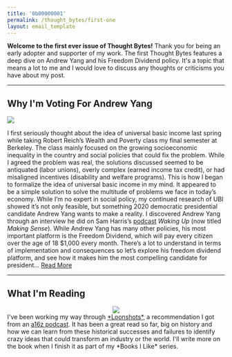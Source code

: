 ```yaml
---
title: '0b00000001'
permalink: /thought_bytes/first-one
layout: email_template
---
```

**Welcome to the first ever issue of Thought Bytes!** Thank you for being an early adopter and supporter of my work. The first Thought Bytes features a deep dive on Andrew Yang and his Freedom Dividend policy. It's a topic that means a lot to me and I would love to discuss any thoughts or criticisms you have about my post.

<hr class='after-post-hr'/>

## Why I'm Voting For Andrew Yang

<img src='https://lifeinbyt.es/images/yanghat.jpg' style='max-width:564px;' class='templateImage' >

I first seriously thought about the idea of universal basic income last spring while taking Robert Reich’s Wealth and Poverty
class my final semester at Berkeley. The class mainly focused on the growing socioeconomic inequality in the country and social policies that could fix the problem. While I agreed the problem was real, the solutions discussed seemed to be antiquated (labor unions), overly complex (earned income tax credit), or had misaligned incentives (disability and welfare programs). This is how I began to formalize the idea of universal basic income in my mind. It appeared to be a simple solution to solve the multitude of problems we face in today’s economy. While I’m no expert in social policy, my continued research of UBI showed it’s not only feasible, but something 2020 democratic presidential candidate Andrew Yang wants to make a reality. I discovered Andrew Yang through an interview he did on Sam Harris’s <a href='https://wakingup.libsyn.com/130-universal-basic-income'>podcast</a> <em>Waking Up</em> (now titled <em>Making Sense</em>). While Andrew Yang has many other policies, his most important platform is the Freedom Dividend, which will pay every citizen over the age of 18 $1,000 every month. There’s a lot to understand in terms of implementation and consequences so let’s explore his freedom dividend platform, and see how it makes him the most compelling candidate for president... <a href='https://lifeinbyt.es/why-im-voting-for-andrew-yang' class='read-more'>Read More</a>

<hr class='after-post-hr'/>

<h2>What I'm Reading</h2>
<center>
<img src='https://lifeinbyt.es/images/loonshots.jpg' style='max-width:164px;' class='templateImage' >
</center>
I've been working my way through <a href='https://www.amazon.com/Loonshots-Nurture-Diseases-Transform-Industries/dp/1250185963' target='_blank'>*Loonshots*</a>, a recommendation I got from an <a href='https://a16z.com/2019/03/24/loonshots-moonshots-incentives-org-innovation-big-small-phase-transitions/' target='_blank'>
a16z podcast</a>. It has been a great read so far, big on history and how we can learn from these historical successes and failures to identify
crazy ideas that could transform an industry or the world. I'll write more on the book when I finish it as part of my *Books I Like* series.
